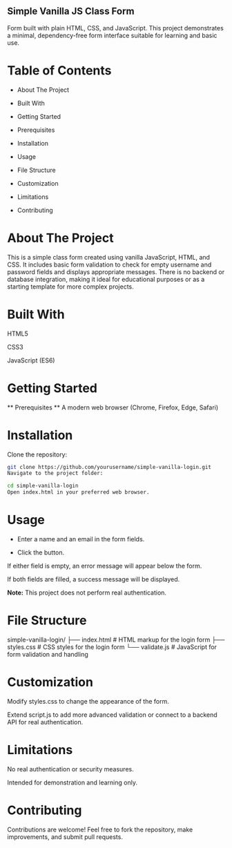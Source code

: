 ## Simple Vanilla JS Class Form
 Form built with plain HTML, CSS, and JavaScript. This project demonstrates a minimal, dependency-free form interface suitable for learning and basic use.

# Table of Contents
- About The Project

- Built With

- Getting Started

- Prerequisites

- Installation

- Usage

- File Structure

- Customization

- Limitations

- Contributing


# About The Project
This is a simple class form created using vanilla JavaScript, HTML, and CSS. It includes basic form validation to check for empty username and password fields and displays appropriate messages. There is no backend or database integration, making it ideal for educational purposes or as a starting template for more complex projects.

# Built With
HTML5

CSS3

JavaScript (ES6)

# Getting Started
** Prerequisites **
A modern web browser (Chrome, Firefox, Edge, Safari)

# Installation
Clone the repository:

```bash
git clone https://github.com/yourusername/simple-vanilla-login.git
Navigate to the project folder:
```

```bash
cd simple-vanilla-login
Open index.html in your preferred web browser.
```

# Usage
- Enter a name and an email in the form fields.

- Click the button.

If either field is empty, an error message will appear below the form.

If both fields are filled, a success message will be displayed.

**Note:** This project does not perform real authentication.

# File Structure

simple-vanilla-login/
├── index.html       # HTML markup for the login form
├── styles.css       # CSS styles for the login form
└── validate.js        # JavaScript for form validation and handling

# Customization
Modify styles.css to change the appearance of the form.

Extend script.js to add more advanced validation or connect to a backend API for real authentication.

# Limitations
No real authentication or security measures.

Intended for demonstration and learning only.

# Contributing
Contributions are welcome! Feel free to fork the repository, make improvements, and submit pull requests.


